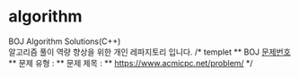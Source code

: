 # algorithm
BOJ Algorithm Solutions(C++)  
알고리즘 풀이 역량 향상을 위한 개인 레파지토리 입니다.
/* templet
** BOJ [문제번호](https://www.acmicpc.net/problem/)
** 문제 유형 :
** 문제 제목 : 
** https://www.acmicpc.net/problem/
*/
